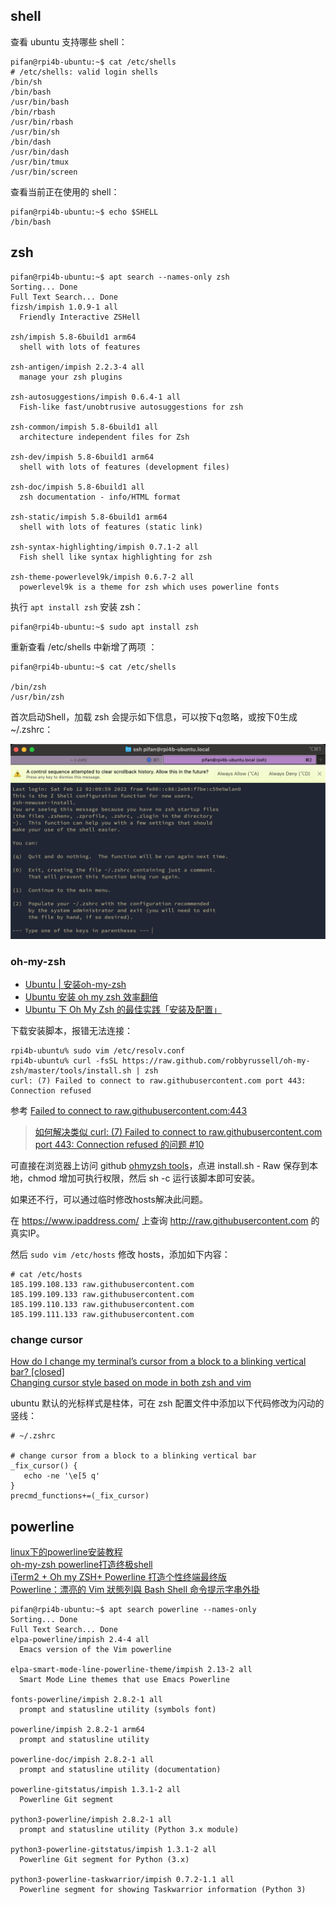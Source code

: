 ## shell

查看 ubuntu 支持哪些 shell：

```Shell
pifan@rpi4b-ubuntu:~$ cat /etc/shells
# /etc/shells: valid login shells
/bin/sh
/bin/bash
/usr/bin/bash
/bin/rbash
/usr/bin/rbash
/usr/bin/sh
/bin/dash
/usr/bin/dash
/usr/bin/tmux
/usr/bin/screen
```

查看当前正在使用的 shell：

```Shell
pifan@rpi4b-ubuntu:~$ echo $SHELL
/bin/bash
```

## zsh

```Shell
pifan@rpi4b-ubuntu:~$ apt search --names-only zsh
Sorting... Done
Full Text Search... Done
fizsh/impish 1.0.9-1 all
  Friendly Interactive ZSHell

zsh/impish 5.8-6build1 arm64
  shell with lots of features

zsh-antigen/impish 2.2.3-4 all
  manage your zsh plugins

zsh-autosuggestions/impish 0.6.4-1 all
  Fish-like fast/unobtrusive autosuggestions for zsh

zsh-common/impish 5.8-6build1 all
  architecture independent files for Zsh

zsh-dev/impish 5.8-6build1 arm64
  shell with lots of features (development files)

zsh-doc/impish 5.8-6build1 all
  zsh documentation - info/HTML format

zsh-static/impish 5.8-6build1 arm64
  shell with lots of features (static link)

zsh-syntax-highlighting/impish 0.7.1-2 all
  Fish shell like syntax highlighting for zsh

zsh-theme-powerlevel9k/impish 0.6.7-2 all
  powerlevel9k is a theme for zsh which uses powerline fonts
```

执行 `apt install zsh` 安装 zsh：

```Shell
pifan@rpi4b-ubuntu:~$ sudo apt install zsh
```

重新查看 /etc/shells 中新增了两项 ：

```Shell
pifan@rpi4b-ubuntu:~$ cat /etc/shells

/bin/zsh
/usr/bin/zsh
```

首次启动Shell，加载 zsh 会提示如下信息，可以按下q忽略，或按下0生成~/.zshrc：

![rpi4b-ubuntu-zsh](./rpi4b-ubuntu-zsh.png)

### oh-my-zsh

- [Ubuntu | 安装oh-my-zsh](https://www.jianshu.com/p/ba782b57ae96)  
- [Ubuntu 安装 oh my zsh 效率翻倍](https://chensir.ink/02206e0e927c/)  
- [Ubuntu 下 Oh My Zsh 的最佳实践「安装及配置」](https://segmentfault.com/a/1190000015283092)  

下载安装脚本，报错无法连接：

```Shell
rpi4b-ubuntu% sudo vim /etc/resolv.conf
rpi4b-ubuntu% curl -fsSL https://raw.github.com/robbyrussell/oh-my-zsh/master/tools/install.sh | zsh
curl: (7) Failed to connect to raw.githubusercontent.com port 443: Connection refused
```

参考 [Failed to connect to raw.githubusercontent.com:443](https://zhuanlan.zhihu.com/p/115450863)

> [如何解决类似 curl: (7) Failed to connect to raw.githubusercontent.com port 443: Connection refused 的问题 #10](https://github.com/hawtim/hawtim.github.io/issues/10)

可直接在浏览器上访问 github [ohmyzsh tools](https://github.com/ohmyzsh/ohmyzsh/blob/master/tools)，点进 install.sh - Raw 保存到本地，chmod 增加可执行权限，然后 sh -c 运行该脚本即可安装。

如果还不行，可以通过临时修改hosts解决此问题。

在 https://www.ipaddress.com/ 上查询 http://raw.githubusercontent.com 的真实IP。

然后 `sudo vim /etc/hosts` 修改 hosts，添加如下内容：

```Shell
# cat /etc/hosts
185.199.108.133 raw.githubusercontent.com
185.199.109.133 raw.githubusercontent.com
185.199.110.133 raw.githubusercontent.com
185.199.111.133 raw.githubusercontent.com
```

### change cursor

[How do I change my terminal’s cursor from a block to a blinking vertical bar? [closed]](https://stackoverflow.com/questions/66975024/how-do-i-change-my-terminal-s-cursor-from-a-block-to-a-blinking-vertical-bar)  
[Changing cursor style based on mode in both zsh and vim](https://unix.stackexchange.com/questions/433273/changing-cursor-style-based-on-mode-in-both-zsh-and-vim)  

ubuntu 默认的光标样式是柱体，可在 zsh 配置文件中添加以下代码修改为闪动的竖线：

```Shell
# ~/.zshrc

# change cursor from a block to a blinking vertical bar
_fix_cursor() {
   echo -ne '\e[5 q'
}
precmd_functions+=(_fix_cursor)
```

## powerline

[linux下的powerline安装教程](https://www.cnblogs.com/brooksj/p/10428730.html)  
[oh-my-zsh powerline打造终极shell](https://blog.csdn.net/jqwang1992/article/details/74858252)  
[iTerm2 + Oh my ZSH+ Powerline 打造个性终端最终版](https://blog.csdn.net/lablenet/article/details/73900461)  
[Powerline：漂亮的 Vim 狀態列與 Bash Shell 命令提示字串外掛](https://blog.gtwang.org/linux/powerline-adds-powerful-statuslines-and-prompts-to-vim-and-bash/)  

```Shell
pifan@rpi4b-ubuntu:~$ apt search powerline --names-only
Sorting... Done
Full Text Search... Done
elpa-powerline/impish 2.4-4 all
  Emacs version of the Vim powerline

elpa-smart-mode-line-powerline-theme/impish 2.13-2 all
  Smart Mode Line themes that use Emacs Powerline

fonts-powerline/impish 2.8.2-1 all
  prompt and statusline utility (symbols font)

powerline/impish 2.8.2-1 arm64
  prompt and statusline utility

powerline-doc/impish 2.8.2-1 all
  prompt and statusline utility (documentation)

powerline-gitstatus/impish 1.3.1-2 all
  Powerline Git segment

python3-powerline/impish 2.8.2-1 all
  prompt and statusline utility (Python 3.x module)

python3-powerline-gitstatus/impish 1.3.1-2 all
  Powerline Git segment for Python (3.x)

python3-powerline-taskwarrior/impish 0.7.2-1.1 all
  Powerline segment for showing Taskwarrior information (Python 3)
```